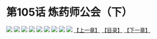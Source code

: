 # 第105话 炼药师公会（下）
![](https://mhpic.xiaomingtaiji.net/comic/D/斗破苍穹拆分版/105话/1.jpg-zymk.middle.webp)
![](https://mhpic.xiaomingtaiji.net/comic/D/斗破苍穹拆分版/105话/2.jpg-zymk.middle.webp)
![](https://mhpic.xiaomingtaiji.net/comic/D/斗破苍穹拆分版/105话/3.jpg-zymk.middle.webp)
![](https://mhpic.xiaomingtaiji.net/comic/D/斗破苍穹拆分版/105话/4.jpg-zymk.middle.webp)
![](https://mhpic.xiaomingtaiji.net/comic/D/斗破苍穹拆分版/105话/5.jpg-zymk.middle.webp)
![](https://mhpic.xiaomingtaiji.net/comic/D/斗破苍穹拆分版/105话/6.jpg-zymk.middle.webp)
![](https://mhpic.xiaomingtaiji.net/comic/D/斗破苍穹拆分版/105话/7.jpg-zymk.middle.webp)
![](https://mhpic.xiaomingtaiji.net/comic/D/斗破苍穹拆分版/105话/8.jpg-zymk.middle.webp)
![](https://mhpic.xiaomingtaiji.net/comic/D/斗破苍穹拆分版/105话/9.jpg-zymk.middle.webp)
[【上一章】](./104.md)
[【目录】](./READMD.md)
[【下一章】](./106.md)
